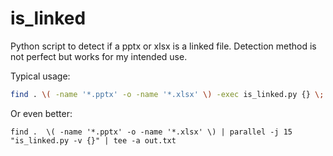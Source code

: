 # is_linked

Python script to detect if a pptx or xlsx is a linked file. Detection method is not perfect but works for my intended use.

Typical usage:

```bash
find . \( -name '*.pptx' -o -name '*.xlsx' \) -exec is_linked.py {} \;
```
Or even better:
```
find .  \( -name '*.pptx' -o -name '*.xlsx' \) | parallel -j 15 "is_linked.py -v {}" | tee -a out.txt
```

